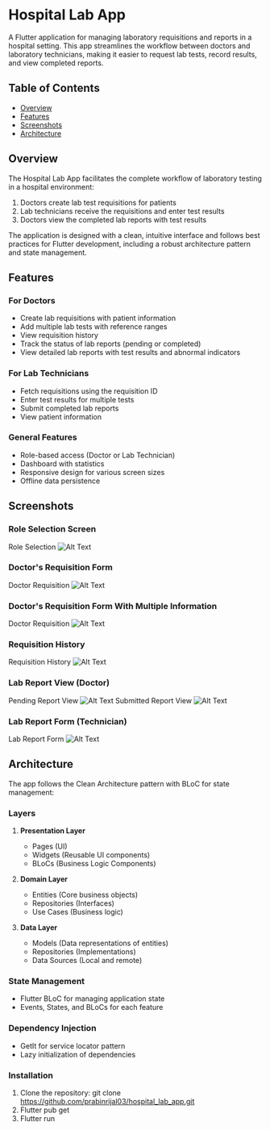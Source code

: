 # Hospital Lab App

A Flutter application for managing laboratory requisitions and reports in a hospital setting. This app streamlines the workflow between doctors and laboratory technicians, making it easier to request lab tests, record results, and view completed reports.

## Table of Contents

- [Overview](#overview)
- [Features](#features)
- [Screenshots](#screenshots)
- [Architecture](#architecture)

## Overview

The Hospital Lab App facilitates the complete workflow of laboratory testing in a hospital environment:

1. Doctors create lab test requisitions for patients
2. Lab technicians receive the requisitions and enter test results
3. Doctors view the completed lab reports with test results

The application is designed with a clean, intuitive interface and follows best practices for Flutter development, including a robust architecture pattern and state management.

## Features

### For Doctors

- Create lab requisitions with patient information
- Add multiple lab tests with reference ranges
- View requisition history
- Track the status of lab reports (pending or completed)
- View detailed lab reports with test results and abnormal indicators

### For Lab Technicians

- Fetch requisitions using the requisition ID
- Enter test results for multiple tests
- Submit completed lab reports
- View patient information

### General Features

- Role-based access (Doctor or Lab Technician)
- Dashboard with statistics
- Responsive design for various screen sizes
- Offline data persistence

## Screenshots

### Role Selection Screen

Role Selection ![Alt Text](assets/images/role_selection.png)

### Doctor's Requisition Form

Doctor Requisition ![Alt Text](assets/images/doctor_requisition.png)

### Doctor's Requisition Form With Multiple Information

Doctor Requisition ![Alt Text](assets/images/doctor_requisition1.png)

### Requisition History

Requisition History ![Alt Text](assets/images/requisition_history.png)

### Lab Report View (Doctor)

Pending Report View ![Alt Text](assets/images/pending_report.png)
Submitted Report View ![Alt Text](assets/images/report_result.png)

### Lab Report Form (Technician)

Lab Report Form ![Alt Text](assets/images/technician_view.png)

## Architecture

The app follows the Clean Architecture pattern with BLoC for state management:

### Layers

1. **Presentation Layer**

   - Pages (UI)
   - Widgets (Reusable UI components)
   - BLoCs (Business Logic Components)

2. **Domain Layer**

   - Entities (Core business objects)
   - Repositories (Interfaces)
   - Use Cases (Business logic)

3. **Data Layer**
   - Models (Data representations of entities)
   - Repositories (Implementations)
   - Data Sources (Local and remote)

### State Management

- Flutter BLoC for managing application state
- Events, States, and BLoCs for each feature

### Dependency Injection

- GetIt for service locator pattern
- Lazy initialization of dependencies

### Installation

1. Clone the repository:
   git clone https://github.com/prabinrijal03/hospital_lab_app.git
2. Flutter pub get
3. Flutter run
